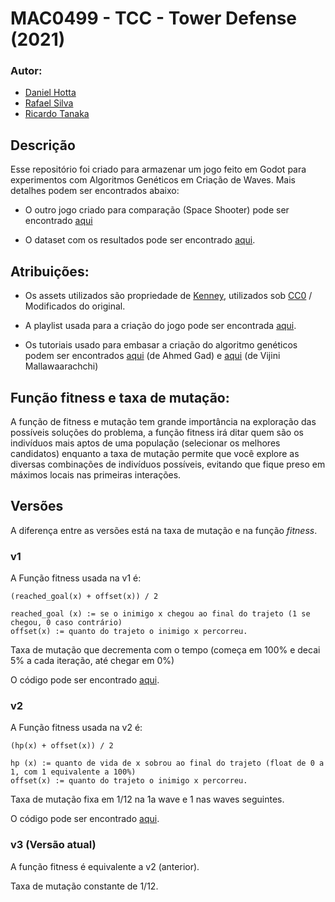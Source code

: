 
# MAC0499 - TCC - Tower Defense (2021)

### Autor:
 - [Daniel Hotta](https://github.com/HiimHotta)
 - [Rafael Silva](https://github.com/RGPRafael)
 - [Ricardo Tanaka](https://github.com/raktanaka)


## Descrição

Esse repositório foi criado para armazenar um jogo feito em Godot para experimentos com Algoritmos Genéticos em Criação de Waves. Mais detalhes podem ser encontrados abaixo:

- O outro jogo criado para comparação (Space Shooter) pode ser encontrado [aqui](https://github.com/RGPRafael/godot/)

- O dataset com os resultados pode ser encontrado [aqui](https://github.com/raktanaka/tcc-results).


## Atribuições:

- Os assets utilizados são propriedade de [Kenney](https://www.kenney.nl/assets/tower-defense-top-down), utilizados sob [CC0](https://creativecommons.org/publicdomain/zero/1.0/) / Modificados do original.

- A playlist usada para a criação do jogo pode ser encontrada [aqui](https://www.youtube.com/watch?v=wFdpCGbrVXI&list=PLZ-54sd-DMAJltIzTtZ6ZhC-9hkqYXyp6).

- Os tutoriais usado para embasar a criação do algoritmo genéticos podem ser encontrados [aqui](https://towardsdatascience.com/genetic-algorithm-implementation-in-python-5ab67bb124a6) (de Ahmed Gad) e [aqui](https://towardsdatascience.com/introduction-to-genetic-algorithms-including-example-code-e396e98d8bf3) (de Vijini Mallawaarachchi)

## Função fitness e taxa de mutação:

A função de fitness e mutação tem grande importância na exploração das possíveis soluções do problema, a função fitness irá ditar quem são os indivíduos mais aptos de uma população (selecionar os melhores candidatos) enquanto a taxa de mutação permite que você explore as diversas combinações de indivíduos possíveis, evitando que fique preso em máximos locais nas primeiras interações.

## Versões

A diferença entre as versões está na taxa de mutação e na função *fitness*.


### v1

A Função fitness usada na v1 é:

    (reached_goal(x) + offset(x)) / 2
    
    reached_goal (x) := se o inimigo x chegou ao final do trajeto (1 se chegou, 0 caso contrário)
    offset(x) := quanto do trajeto o inimigo x percorreu.
    
Taxa de mutação que decrementa com o tempo (começa em 100% e decai 5% a cada iteração, até chegar em 0%)

O código pode ser encontrado [aqui](https://github.com/raktanaka/tccTD/blob/7a7de6b0a4ad35efba54f233dd4fb6e05f58962a/Singletons/AI.gd).

### v2

A Função fitness usada na v2 é:

    (hp(x) + offset(x)) / 2
    
    hp (x) := quanto de vida de x sobrou ao final do trajeto (float de 0 a 1, com 1 equivalente a 100%)
    offset(x) := quanto do trajeto o inimigo x percorreu.
    
Taxa de mutação fixa em 1/12 na 1a wave e 1 nas waves seguintes.

O código pode ser encontrado [aqui](https://github.com/raktanaka/tccTD/blob/3d3fd4361a5699e4d9f0f5b1332389fc418ba444/Elements/Enemy/Enemies.gd).


### v3 (Versão atual)

A função fitness é equivalente a v2 (anterior).

Taxa de mutação constante de 1/12.
